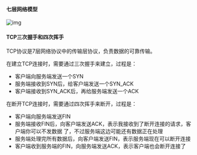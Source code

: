 #### 七层网络模型

![img](https://pic3.zhimg.com/80/v2-1578921092d775e024345fa8a531a85e_720w.jpg)

#### TCP三次握手和四次挥手

TCP协议是7层⽹络协议中的传输层协议，负责数据的可靠传输。

在建⽴TCP连接时，需要通过三次握⼿来建⽴，过程是：

- 客户端向服务端发送⼀个SYN
- 服务端接收到SYN后，给客户端发送⼀个SYN_ACK
- 客户端接收到SYN_ACK后，再给服务端发送⼀个ACK

在断开TCP连接时，需要通过四次挥⼿来断开，过程是：

- 客户端向服务端发送FIN
- 服务端接收FIN后，向客户端发送ACK，表示我接收到了断开连接的请求，客户端你可以不发数据 了，不过服务端这边可能还有数据正在处理
- 服务端处理完所有数据后，向客户端发送FIN，表示服务端现在可以断开连接
- 客户端收到服务端的FIN，向服务端发送ACK，表示客户端也会断开连接了

